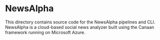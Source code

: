 # NewsAlpha
This directory contains source code for the NewsAlpha pipelines and CLI. NewsAlpha is a cloud-based social news analyzer built using the Canaan framework running on Microsoft Azure.
